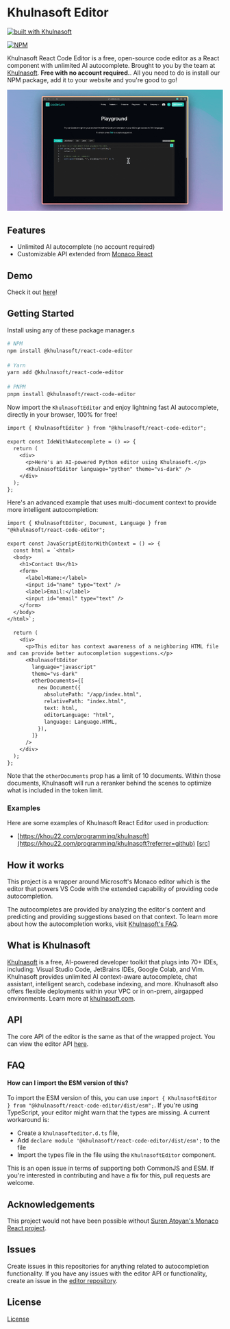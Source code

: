 # Khulnasoft Editor

[![built with Khulnasoft](https://khulnasoft.com/badges/main)](https://khulnasoft.com?referrer=github)

[![NPM](https://nodei.co/npm/@khulnasoft/react-code-editor.png?downloads=true)](https://www.npmjs.com/package/@khulnasoft/react-code-editor)

Khulnasoft React Code Editor is a free, open-source code editor as a React component with unlimited AI autocomplete. Brought to you by the team at [Khulnasoft](https://www.khulnasoft.com/). **Free with no account required.**. All you need to do is install our NPM package, add it to your website and you're good to go!

![khulnasoft demo](docs/khulnasoft_playground.gif)

## Features

- Unlimited AI autocomplete (no account required)
- Customizable API extended from [Monaco React](https://github.com/suren-atoyan/monaco-react?tab=readme-ov-file#editor)

## Demo

Check it out [here](https://khulnasoft.com/playground)!

## Getting Started

Install using any of these package manager.s

```sh
# NPM
npm install @khulnasoft/react-code-editor

# Yarn
yarn add @khulnasoft/react-code-editor

# PNPM
pnpm install @khulnasoft/react-code-editor
```

Now import the `KhulnasoftEditor` and enjoy lightning fast AI autocomplete, directly in your browser, 100% for free!

```tsx
import { KhulnasoftEditor } from "@khulnasoft/react-code-editor";

export const IdeWithAutocomplete = () => {
  return (
    <div>
      <p>Here's an AI-powered Python editor using Khulnasoft.</p>
      <KhulnasoftEditor language="python" theme="vs-dark" />
    </div>
  );
};
```

Here's an advanced example that uses multi-document context to provide more intelligent autocompletion:

```tsx
import { KhulnasoftEditor, Document, Language } from "@khulnasoft/react-code-editor";

export const JavaScriptEditorWithContext = () => {
  const html = `<html>
  <body>
    <h1>Contact Us</h1>
    <form>
      <label>Name:</label>
      <input id="name" type="text" />
      <label>Email:</label>
      <input id="email" type="text" />
    </form>
  </body>
</html>`;

  return (
    <div>
      <p>This editor has context awareness of a neighboring HTML file and can provide better autocompletion suggestions.</p>
      <KhulnasoftEditor
        language="javascript"
        theme="vs-dark"
        otherDocuments={[
          new Document({
            absolutePath: "/app/index.html",
            relativePath: "index.html",
            text: html,
            editorLanguage: "html",
            language: Language.HTML,
          }),
        ]}
      />
    </div>
  );
};
```

Note that the `otherDocuments` prop has a limit of 10 documents. Within those documents, Khulnasoft will run a reranker behind the scenes to optimize what is included in the token limit.

### Examples

Here are some examples of Khulnasoft React Editor used in production:

- [https://khou22.com/programming/khulnasoft](https://khou22.com/programming/khulnasoft?referrer=github) [[src](https://github.com/khou22/khou22.github.io/blob/b2352449d101f7f9cf8a9382f031091d7dd4cfdd/src/app/programming/khulnasoft/page.tsx#L20)]

## How it works

This project is a wrapper around Microsoft's Monaco editor which is the editor that powers VS Code with the extended capability of providing code autocompletion.

The autocompletes are provided by analyzing the editor's content and predicting and providing suggestions based on that context. To learn more about how the autocompletion works, visit [Khulnasoft's FAQ](https://khulnasoft.com/faq).

## What is Khulnasoft

[Khulnasoft](https://www.khulnasoft.com?referrer=github) is a free, AI-powered developer toolkit that plugs into 70+ IDEs, including: Visual Studio Code, JetBrains IDEs, Google Colab, and Vim. Khulnasoft provides unlimited AI context-aware autocomplete, chat assistant, intelligent search, codebase indexing, and more. Khulnasoft also offers flexible deployments within your VPC or in on-prem, airgapped environments. Learn more at [khulnasoft.com](https://www.khulnasoft.com?referrer=github).

## API

The core API of the editor is the same as that of the wrapped project. You can view the editor API [here](https://github.com/suren-atoyan/monaco-react?tab=readme-ov-file#editor).

## FAQ

#### How can I import the ESM version of this?

To import the ESM version of this, you can use `import { KhulnasoftEditor } from "@khulnasoft/react-code-editor/dist/esm";`. If you're using TypeScript, your editor might warn that the types are missing. A current workaround is:

- Create a `khulnasofteditor.d.ts` file,
- Add `declare module '@khulnasoft/react-code-editor/dist/esm';` to the file
- Import the types file in the file using the `KhulnasoftEditor` component.

This is an open issue in terms of supporting both CommonJS and ESM. If you're interested in contributing and have a fix for this, pull requests are welcome.

## Acknowledgements

This project would not have been possible without [Suren Atoyan's Monaco React project](https://github.com/suren-atoyan/monaco-react).

## Issues

Create issues in this repositories for anything related to autocompletion functionality. If you have any issues with the editor API or functionality, create an issue in the [editor repository](https://github.com/suren-atoyan/monaco-react).

## License

[License](https://github.com/khulnasoft/khulnasoft-react-editor/blob/main/LICENSE)
